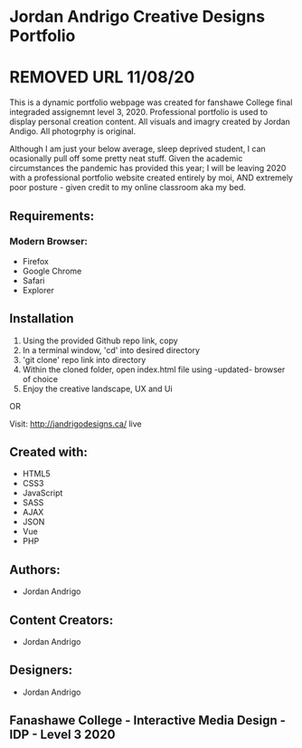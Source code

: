 # Jordan Andrigo Creative Designs Portfolio

# REMOVED URL 11/08/20



This is a dynamic portfolio webpage was created for fanshawe College final integraded assignemnt level 3, 2020. 
Professional portfolio is used to display personal creation content. All visuals and imagry created by Jordan Andigo.
All photogrphy is original.

Although I am just your below average, sleep deprived student, I can ocasionally pull off some pretty neat stuff. 
Given the academic circumstances the pandemic has provided this year; I will be leaving 2020 with a professional portfolio website created entirely by moi, AND extremely poor posture - given credit to my online classroom aka my bed. 

## Requirements:
### Modern Browser:
* Firefox
* Google Chrome 
* Safari
* Explorer

## Installation
1. Using the provided Github repo link, copy 
2. In a terminal window, 'cd' into desired directory
2. 'git clone' repo link into directory
3. Within the cloned folder, open index.html file using -updated- browser of choice
4. Enjoy the creative landscape, UX and Ui 

OR 

Visit: http://jandrigodesigns.ca/ live

## Created with:
* HTML5
* CSS3
* JavaScript
* SASS
* AJAX
* JSON
* Vue
* PHP

## Authors:
* Jordan Andrigo

## Content Creators:
* Jordan Andrigo

## Designers:
* Jordan Andrigo

## Fanashawe College - Interactive Media Design - IDP - Level 3 2020
